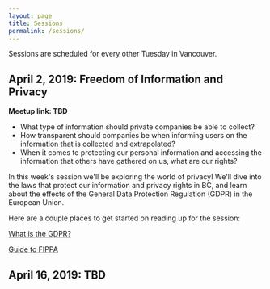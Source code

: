 ```yaml
---
layout: page
title: Sessions
permalink: /sessions/
---
```


Sessions are scheduled for every other Tuesday in Vancouver.

## April 2, 2019: Freedom of Information and Privacy

**Meetup link: TBD**

- What type of information should private companies be able to collect?
- How transparent should companies be when informing users on the information that is collected and extrapolated?
- When it comes to protecting our personal information and accessing the information that others have gathered on us, what are our rights?

In this week's session we'll be exploring the world of privacy! We'll dive into the laws that protect our information and privacy rights in BC, and learn about the effects of the General Data Protection Regulation (GDPR) in the European Union.

Here are a couple places to get started on reading up for the session:

[What is the GDPR?](https://digitalguardian.com/blog/what-gdpr-general-data-protection-regulation-understanding-and-complying-gdpr-data-protection)

[Guide to FIPPA](https://www.oipc.bc.ca/guidance-documents/1466)

## April 16, 2019: TBD